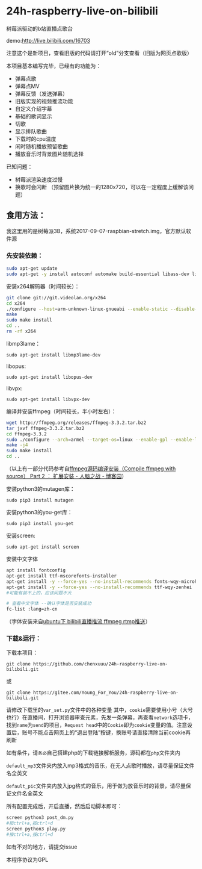 # 24h-raspberry-live-on-bilibili
树莓派驱动的b站直播点歌台

demo:http://live.bilibili.com/16703

注意这个是新项目，查看旧版的代码请打开“old”分支查看（旧版为网页点歌版）

本项目基本编写完毕，已经有的功能为：

- 弹幕点歌
- 弹幕点MV
- 弹幕反馈（发送弹幕）
- 旧版实现的视频推流功能
- 自定义介绍字幕
- 基础的歌词显示
- 切歌
- 显示排队歌曲
- 下载时的cpu温度
- 闲时随机播放预留歌曲
- 播放音乐时背景图片随机选择

已知问题：

- 树莓派渲染速度过慢
- 换歌时会闪断 （预留图片换为统一的1280x720，可以在一定程度上缓解该问题）

## 食用方法：

我这里用的是树莓派3B，系统2017-09-07-raspbian-stretch.img，官方默认软件源

### 先安装依赖：

```Bash
sudo apt-get update
sudo apt-get -y install autoconf automake build-essential libass-dev libfreetype6-dev libtheora-dev libtool libvorbis-dev pkg-config texinfo wget zlib1g-dev
```

安装x264解码器（时间较长）：

```Bash
git clone git://git.videolan.org/x264
cd x264
./configure --host=arm-unknown-linux-gnueabi --enable-static --disable-opencl
make
sudo make install
cd ..
rm -rf x264
```

libmp3lame：
```
sudo apt-get install libmp3lame-dev
```
libopus:
```
sudo apt-get install libopus-dev
```
libvpx:
```
sudo apt-get install libvpx-dev
```

编译并安装ffmpeg（时间较长，半小时左右）：
```Bash
wget http://ffmpeg.org/releases/ffmpeg-3.3.2.tar.bz2
tar jxvf ffmpeg-3.3.2.tar.bz2
cd ffmpeg-3.3.2
sudo ./configure --arch=armel --target-os=linux --enable-gpl --enable-libx264 --enable-nonfree --enable-libass --enable-libfreetype  --enable-omx --enable-omx-rpi --enable-encoder=h264_omx --enable-mmal --enable-hwaccel=h264_mmal --enable-decoder=h264_mmal
make -j4
sudo make install
cd ..
```
（以上有一部分代码参考自[ffmpeg源码编译安装（Compile ffmpeg with source）  Part 2 ： 扩展安装 - 人脑之战 - 博客园](http://www.cnblogs.com/yaoz/p/6944942.html)）

安装python3的mutagen库：
```
sudo pip3 install mutagen
```

安装python3的you-get库：
```
sudo pip3 install you-get
```

安装screen:
```
sudo apt-get install screen
```

安装中文字体
```Bash
apt install fontconfig
apt-get install ttf-mscorefonts-installer
apt-get install -y --force-yes --no-install-recommends fonts-wqy-microhei
apt-get install -y --force-yes --no-install-recommends ttf-wqy-zenhei
#可能有装不上的，应该问题不大

# 查看中文字体 --确认字体是否安装成功
fc-list :lang=zh-cn
```
（字体安装来自[ubuntu下 bilibili直播推流 ffmpeg rtmp推送](https://ppx.ink/2.ppx)）


### 下载&运行：
下载本项目：
```
git clone https://github.com/chenxuuu/24h-raspberry-live-on-bilibili.git
```
或
```
git clone https://gitee.com/Young_For_You/24h-raspberry-live-on-bilibili.git
```

请修改下载里的`var_set.py`文件中的各种变量
其中，`cookie`需要使用小号（大号也行）在直播间，打开浏览器审查元素，先发一条弹幕，再查看`network`选项卡，找到`name`为`send`的项目，`Request head`中的`Cookie`即为`cookie`变量的值。注意设置后，账号不能点击网页上的“退出登陆”按键，换账号请直接清除当前cookie再刷新

如有条件，请`务必`自己搭建php的下载链接解析服务，源码都在`php`文件夹内

`default_mp3`文件夹内放入mp3格式的音乐，在无人点歌时播放，请尽量保证文件名全英文

`default_pic`文件夹内放入jpg格式的音乐，用于做为放音乐时的背景，请尽量保证文件名全英文

所有配置完成后，开启直播，然后启动脚本即可：
```Bash
screen python3 post_dm.py
#按ctrl+a,按ctrl+d
screen python3 play.py
#按ctrl+a,按ctrl+d
```

如有不对的地方，请提交issue

本程序协议为GPL